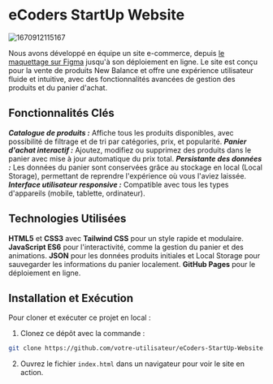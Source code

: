 # eCoders StartUp Website

![1670912115167](https://github.com/user-attachments/assets/61a0499c-2750-4946-b89c-9363513f064d)

Nous avons développé en équipe un site e-commerce, depuis [le maquettage sur Figma](<https://www.figma.com/design/e0ioPEDXUs3naBIsT3LD5f/Furniture-Shop---Freebie-(Community)?node-id=462-752&node-type=frame&t=ujL2jTI3b3hWNa7a-0>) jusqu'à son déploiement en ligne. Le site est conçu pour la vente de produits New Balance et offre une expérience utilisateur fluide et intuitive, avec des fonctionnalités avancées de gestion des produits et du panier d'achat.

## Fonctionnalités Clés

**_Catalogue de produits :_** Affiche tous les produits disponibles, avec possibilité de filtrage et de tri par catégories, prix, et popularité.
**_Panier d'achat interactif :_** Ajoutez, modifiez ou supprimez des produits dans le panier avec mise à jour automatique du prix total.
**_Persistante des données :_** Les données du panier sont conservées grâce au stockage en local (Local Storage), permettant de reprendre l'expérience où vous l'aviez laissée.
**_Interface utilisateur responsive :_** Compatible avec tous les types d'appareils (mobile, tablette, ordinateur).

## Technologies Utilisées

**HTML5** et **CSS3** avec **Tailwind CSS** pour un style rapide et modulaire.
**JavaScript ES6** pour l'interactivité, comme la gestion du panier et des animations.
**JSON** pour les données produits initiales et Local Storage pour sauvegarder les informations du panier localement.
**GitHub Pages** pour le déploiement en ligne.

## Installation et Exécution

Pour cloner et exécuter ce projet en local :

1. Clonez ce dépôt avec la commande :

```bash
git clone https://github.com/votre-utilisateur/eCoders-StartUp-Website.git
```

2. Ouvrez le fichier `index.html` dans un navigateur pour voir le site en action.
